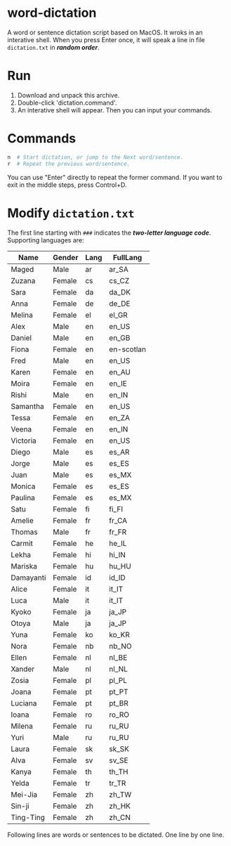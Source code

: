 # word-dictation
A word or sentence dictation script based on MacOS.
It wroks in an interative shell. When you press Enter once, it will speak a line in file `dictation.txt` in ***random order***. 

# Run
1. Download and unpack this archive. 
2. Double-click 'dictation.command'. 
3. An interative shell will appear. Then you can input your commands.

# Commands
```bash
n  # Start dictation, or jump to the Next word/sentence.
r  # Repeat the previous word/sentence.
```
You can use "Enter" directly to repeat the former command.
If you want to exit in the middle steps, press Control+D.

# Modify `dictation.txt`
The first line starting with `###` indicates the ***two-letter language code***. Supporting languages are:

| Name | Gender | Lang | FullLang |
| --- | --- | --- | --- |
| Maged | Male | ar | ar_SA |
| Zuzana | Female | cs | cs_CZ |
| Sara | Female | da | da_DK |
| Anna | Female | de | de_DE |
| Melina | Female | el | el_GR |
| Alex | Male | en | en_US |
| Daniel | Male | en | en_GB |
| Fiona | Female | en | en-scotlan |
| Fred | Male | en | en_US |
| Karen | Female | en | en_AU |
| Moira | Female | en | en_IE |
| Rishi | Male | en | en_IN |
| Samantha | Female | en | en_US |
| Tessa | Female | en | en_ZA |
| Veena | Female | en | en_IN |
| Victoria | Female | en | en_US |
| Diego | Male | es | es_AR |
| Jorge | Male | es | es_ES |
| Juan | Male | es | es_MX |
| Monica | Female | es | es_ES |
| Paulina | Female | es | es_MX |
| Satu | Female | fi | fi_FI |
| Amelie | Female | fr | fr_CA |
| Thomas | Male | fr | fr_FR |
| Carmit | Female | he | he_IL |
| Lekha | Female | hi | hi_IN |
| Mariska | Female | hu | hu_HU |
| Damayanti | Female | id | id_ID |
| Alice | Female | it | it_IT |
| Luca | Male | it | it_IT |
| Kyoko | Female | ja | ja_JP |
| Otoya | Male | ja | ja_JP |
| Yuna | Female | ko | ko_KR |
| Nora | Female | nb | nb_NO |
| Ellen | Female | nl | nl_BE |
| Xander | Male | nl | nl_NL |
| Zosia | Female | pl | pl_PL |
| Joana | Female | pt | pt_PT |
| Luciana | Female | pt | pt_BR |
| Ioana | Female | ro | ro_RO |
| Milena | Female | ru | ru_RU |
| Yuri | Male | ru | ru_RU |
| Laura | Female | sk | sk_SK |
| Alva | Female | sv | sv_SE |
| Kanya | Female | th | th_TH |
| Yelda | Female | tr | tr_TR |
| Mei-Jia | Female | zh | zh_TW |
| Sin-ji | Female | zh | zh_HK |
| Ting-Ting | Female | zh | zh_CN |

Following lines are words or sentences to be dictated. One line by one line.


